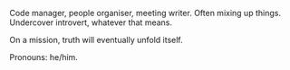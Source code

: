 Code manager, people organiser, meeting writer. Often mixing up things. Undercover introvert, whatever that means.

On a mission, truth will eventually unfold itself.

Pronouns: he/him.
